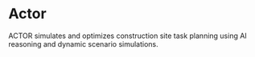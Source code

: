 # Actor

ACTOR simulates and optimizes construction site task planning using AI reasoning and dynamic scenario simulations.

